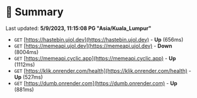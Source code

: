 # 📖 Summary
Last updated: **5/9/2023, 11:15:08 PG "Asia/Kuala_Lumpur"**

- `GET` [https://hastebin.ujol.dev](https://hastebin.ujol.dev) - **Up** (656ms)
- `GET` [https://memeapi.ujol.dev](https://memeapi.ujol.dev) - **Down** (8004ms)
- `GET` [https://memeapi.cyclic.app](https://memeapi.cyclic.app) - **Up** (1112ms)
- `GET` [https://klik.onrender.com/health](https://klik.onrender.com/health) - **Up** (527ms)
- `GET` [https://dumb.onrender.com](https://dumb.onrender.com) - **Up** (881ms)
